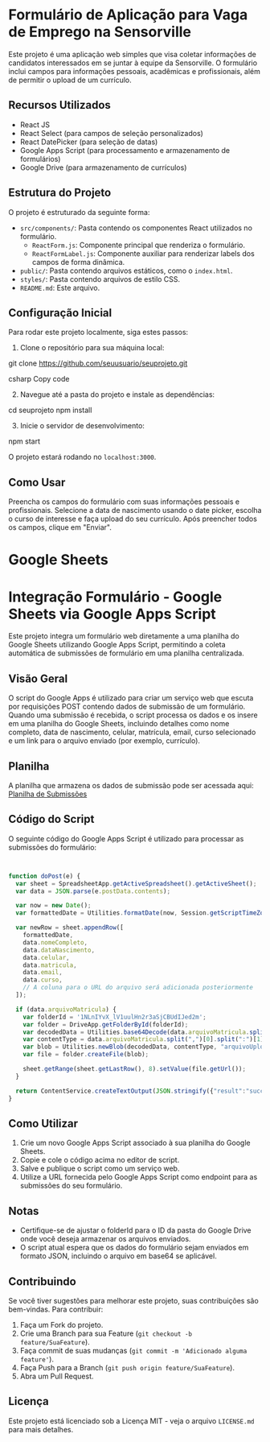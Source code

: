# Formulário de Aplicação para Vaga de Emprego na Sensorville

Este projeto é uma aplicação web simples que visa coletar informações de candidatos interessados em se juntar à equipe da Sensorville. O formulário inclui campos para informações pessoais, acadêmicas e profissionais, além de permitir o upload de um currículo.

## Recursos Utilizados

- React JS
- React Select (para campos de seleção personalizados)
- React DatePicker (para seleção de datas)
- Google Apps Script (para processamento e armazenamento de formulários)
- Google Drive (para armazenamento de currículos)

## Estrutura do Projeto

O projeto é estruturado da seguinte forma:

- `src/components/`: Pasta contendo os componentes React utilizados no formulário.
  - `ReactForm.js`: Componente principal que renderiza o formulário.
  - `ReactFormLabel.js`: Componente auxiliar para renderizar labels dos campos de forma dinâmica.
- `public/`: Pasta contendo arquivos estáticos, como o `index.html`.
- `styles/`: Pasta contendo arquivos de estilo CSS.
- `README.md`: Este arquivo.

## Configuração Inicial

Para rodar este projeto localmente, siga estes passos:

1. Clone o repositório para sua máquina local:

git clone https://github.com/seuusuario/seuprojeto.git

csharp
Copy code

2. Navegue até a pasta do projeto e instale as dependências:

cd seuprojeto
npm install

3. Inicie o servidor de desenvolvimento:

npm start

O projeto estará rodando no `localhost:3000`.

## Como Usar

Preencha os campos do formulário com suas informações pessoais e profissionais. Selecione a data de nascimento usando o date picker, escolha o curso de interesse e faça upload do seu currículo. Após preencher todos os campos, clique em "Enviar".

# Google Sheets

# Integração Formulário - Google Sheets via Google Apps Script

Este projeto integra um formulário web diretamente a uma planilha do Google Sheets utilizando Google Apps Script, permitindo a coleta automática de submissões de formulário em uma planilha centralizada.

## Visão Geral

O script do Google Apps é utilizado para criar um serviço web que escuta por requisições POST contendo dados de submissão de um formulário. Quando uma submissão é recebida, o script processa os dados e os insere em uma planilha do Google Sheets, incluindo detalhes como nome completo, data de nascimento, celular, matrícula, email, curso selecionado e um link para o arquivo enviado (por exemplo, currículo).

## Planilha

A planilha que armazena os dados de submissão pode ser acessada aqui: [Planilha de Submissões](https://docs.google.com/spreadsheets/d/1ZoKOdCMM-_Gd9JsrEbokqqL1z_oX2phWTEJ0ybgZC8g/edit?usp=sharing)

## Código do Script

O seguinte código do Google Apps Script é utilizado para processar as submissões do formulário:

```javascript


function doPost(e) {
  var sheet = SpreadsheetApp.getActiveSpreadsheet().getActiveSheet();
  var data = JSON.parse(e.postData.contents);

  var now = new Date();
  var formattedDate = Utilities.formatDate(now, Session.getScriptTimeZone(), "yyyy-MM-dd HH:mm:ss");

  var newRow = sheet.appendRow([
    formattedDate,
    data.nomeCompleto,
    data.dataNascimento,
    data.celular,
    data.matricula,
    data.email,
    data.curso,
    // A coluna para o URL do arquivo será adicionada posteriormente
  ]);

  if (data.arquivoMatricula) {
    var folderId = '1NLnIYvX_lV1uulHn2r3aSjCBUdIJed2m';
    var folder = DriveApp.getFolderById(folderId);
    var decodedData = Utilities.base64Decode(data.arquivoMatricula.split(",")[1]);
    var contentType = data.arquivoMatricula.split(",")[0].split(":")[1].split(";")[0];
    var blob = Utilities.newBlob(decodedData, contentType, "arquivoUpload.pdf");
    var file = folder.createFile(blob);

    sheet.getRange(sheet.getLastRow(), 8).setValue(file.getUrl());
  }

  return ContentService.createTextOutput(JSON.stringify({"result":"success"})).setMimeType(ContentService.MimeType.JSON);
}

```

## Como Utilizar

1. Crie um novo Google Apps Script associado à sua planilha do Google Sheets.
2. Copie e cole o código acima no editor de script.
3. Salve e publique o script como um serviço web.
4. Utilize a URL fornecida pelo Google Apps Script como endpoint para as submissões do seu formulário.

## Notas

- Certifique-se de ajustar o folderId para o ID da pasta do Google Drive onde você deseja armazenar os arquivos enviados.
- O script atual espera que os dados do formulário sejam enviados em formato JSON, incluindo o arquivo em base64 se aplicável.


## Contribuindo

Se você tiver sugestões para melhorar este projeto, suas contribuições são bem-vindas. Para contribuir:

1. Faça um Fork do projeto.
2. Crie uma Branch para sua Feature (`git checkout -b feature/SuaFeature`).
3. Faça commit de suas mudanças (`git commit -m 'Adicionado alguma feature'`).
4. Faça Push para a Branch (`git push origin feature/SuaFeature`).
5. Abra um Pull Request.

## Licença

Este projeto está licenciado sob a Licença MIT - veja o arquivo `LICENSE.md` para mais detalhes.

